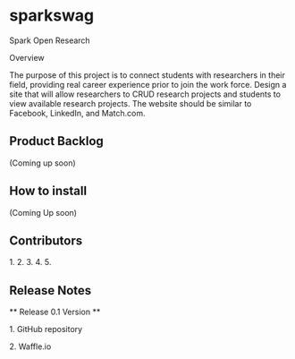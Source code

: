 # sparkswag

Spark Open Research

Overview

The purpose of this project is to connect students with researchers in their field, providing real career experience prior to join the work force. Design a site that will allow researchers to CRUD research projects and students to view available research projects. The website should be similar to Facebook, LinkedIn, and Match.com. 

<h2>Product Backlog</h2>
(Coming up soon)

<h2>How to install</h2>
(Coming Up soon)

<h2>Contributors</h2>
1.
2.
3.
4.
5.

<h2>Release Notes</h2>
** Release 0.1 Version **
<p>1. GitHub repository</p>
<p>2. Waffle.io</p>
